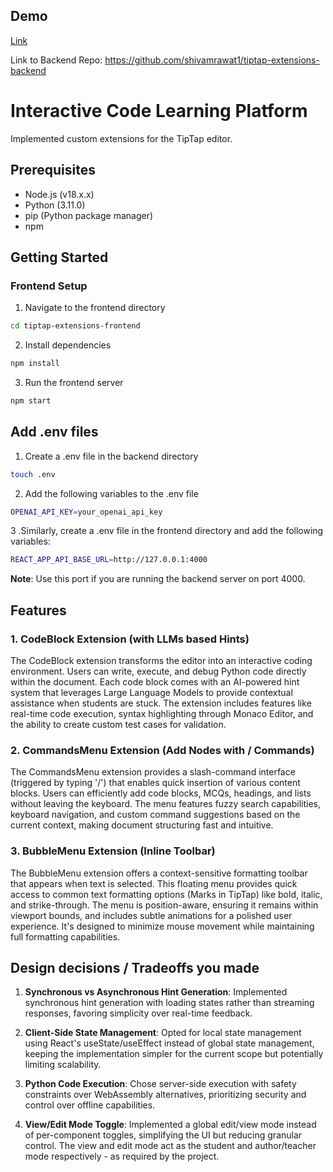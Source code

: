 ## Demo
[Link](https://www.loom.com/share/17f1ca0c70d44952a69823292ff23017?sid=5a48a226-86e7-47a5-aaab-3de9a6671f1e)

Link to Backend Repo: https://github.com/shivamrawat1/tiptap-extensions-backend

# Interactive Code Learning Platform
Implemented custom extensions for the TipTap editor.

## Prerequisites

- Node.js (v18.x.x)
- Python (3.11.0)
- pip (Python package manager)
- npm

## Getting Started

### Frontend Setup

1. Navigate to the frontend directory

```bash
cd tiptap-extensions-frontend
```

2. Install dependencies

```bash
npm install
```

3. Run the frontend server

```bash
npm start
```

## Add .env files

1. Create a .env file in the backend directory

```bash
touch .env
```

2. Add the following variables to the .env file

```bash
OPENAI_API_KEY=your_openai_api_key
```

3 .Similarly, create a .env file in the frontend directory and add the following variables:

```bash
REACT_APP_API_BASE_URL=http://127.0.0.1:4000
```
**Note**: Use this port if you are running the backend server on port 4000.

## Features

### 1. CodeBlock Extension (with LLMs based Hints)
The CodeBlock extension transforms the editor into an interactive coding environment. Users can write, execute, and debug Python code directly within the document. Each code block comes with an AI-powered hint system that leverages Large Language Models to provide contextual assistance when students are stuck. The extension includes features like real-time code execution, syntax highlighting through Monaco Editor, and the ability to create custom test cases for validation. 

### 2. CommandsMenu Extension (Add Nodes with / Commands)
The CommandsMenu extension provides a slash-command interface (triggered by typing '/') that enables quick insertion of various content blocks. Users can efficiently add code blocks, MCQs, headings, and lists without leaving the keyboard. The menu features fuzzy search capabilities, keyboard navigation, and custom command suggestions based on the current context, making document structuring fast and intuitive.

### 3. BubbleMenu Extension (Inline Toolbar)
The BubbleMenu extension offers a context-sensitive formatting toolbar that appears when text is selected. This floating menu provides quick access to common text formatting options (Marks in TipTap) like bold, italic, and strike-through. The menu is position-aware, ensuring it remains within viewport bounds, and includes subtle animations for a polished user experience. It's designed to minimize mouse movement while maintaining full formatting capabilities.

## Design decisions / Tradeoffs you made

1. **Synchronous vs Asynchronous Hint Generation**: Implemented synchronous hint generation with loading states rather than streaming responses, favoring simplicity over real-time feedback.

2. **Client-Side State Management**: Opted for local state management using React's useState/useEffect instead of global state management, keeping the implementation simpler for the current scope but potentially limiting scalability.

3. **Python Code Execution**: Chose server-side execution with safety constraints over WebAssembly alternatives, prioritizing security and control over offline capabilities.

4. **View/Edit Mode Toggle**: Implemented a global edit/view mode instead of per-component toggles, simplifying the UI but reducing granular control. The view and edit mode act as the student and author/teacher mode respectively - as required by the project.
